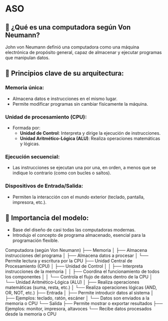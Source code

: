# ASO

## 📘 ¿Qué es una computadora según Von Neumann?  
John von Neumann definió una computadora como una máquina electrónica de propósito general, capaz de almacenar y ejecutar programas que manipulan datos.

## 🧠 Principios clave de su arquitectura:  

### Memoria única:  
- Almacena datos e instrucciones en el mismo lugar.  
- Permite modificar programas sin cambiar físicamente la máquina.  

### Unidad de procesamiento (CPU):  
- Formada por:  
  - **Unidad de Control**: Interpreta y dirige la ejecución de instrucciones.  
  - **Unidad Aritmético-Lógica (ALU)**: Realiza operaciones matemáticas y lógicas.  

### Ejecución secuencial:  
- Las instrucciones se ejecutan una por una, en orden, a menos que se indique lo contrario (como con bucles o saltos).  

### Dispositivos de Entrada/Salida:  
- Permiten la interacción con el mundo exterior (teclado, pantalla, impresora, etc.).  

## 🧩 Importancia del modelo:  
- Base del diseño de casi todas las computadoras modernas.  
- Introdujo el concepto de programa almacenado, esencial para la programación flexible.

Computadora (según Von Neumann)
├── Memoria
│   ├── Almacena instrucciones del programa
│   ├── Almacena datos a procesar
│   └── Permite lectura y escritura por la CPU
├── Unidad Central de Procesamiento (CPU)
│   ├── Unidad de Control
│   │   ├── Interpreta instrucciones de la memoria
│   │   ├── Coordina el funcionamiento de todos los componentes
│   │   └── Controla el flujo de datos dentro de la CPU
│   └── Unidad Aritmético-Lógica (ALU)
│       ├── Realiza operaciones matemáticas (suma, resta, etc.)
│       └── Realiza operaciones lógicas (AND, OR, NOT, etc.)
├── Entrada
│   ├── Permite introducir datos al sistema
│   ├── Ejemplos: teclado, ratón, escáner
│   └── Datos son enviados a la memoria o CPU
└── Salida
    ├── Permite mostrar o exportar resultados
    ├── Ejemplos: monitor, impresora, altavoces
    └── Recibe datos procesados desde la memoria o CPU

